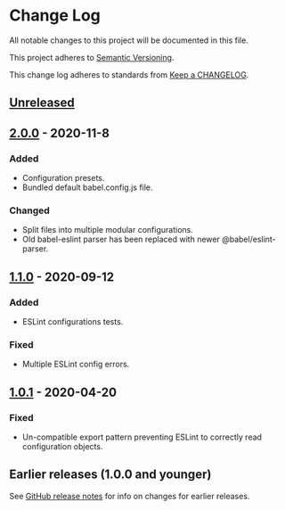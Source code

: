 # Change Log

All notable changes to this project will be documented in this file.

This project adheres to [Semantic Versioning](https://semver.org).

This change log adheres to standards from [Keep a CHANGELOG](https://keepachangelog.com).

## [Unreleased]

## [2.0.0] - 2020-11-8

### Added
- Configuration presets.
- Bundled default babel.config.js file.

### Changed
- Split files into multiple modular configurations.
- Old babel-eslint parser has been replaced with newer @babel/eslint-parser.

## [1.1.0] - 2020-09-12

### Added
- ESLint configurations tests.

### Fixed
- Multiple ESLint config errors.

## [1.0.1] - 2020-04-20

### Fixed
- Un-compatible export pattern preventing ESLint to correctly read configuration objects.

## Earlier releases (1.0.0 and younger)
See [GitHub release notes](https://github.com/codistica/eslint-config-default/releases?after=v1.0.1)
for info on changes for earlier releases.

[Unreleased]: https://github.com/codistica/eslint-config-default/compare/v2.0.0...HEAD
[2.0.0]: https://github.com/codistica/eslint-config-default/compare/v1.1.0...v2.0.0
[1.1.0]: https://github.com/codistica/eslint-config-default/compare/v1.0.1...v1.1.0
[1.0.1]: https://github.com/codistica/eslint-config-default/compare/v1.0.0...v1.0.1
